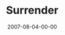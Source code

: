 ---
layout: message
category: message
series: "Fuel"
title: "Surrender"
date: 2007-08-04-00-00
message_id: 7
audio: "http://s3.amazonaws.com/crossroads-media/message/audio/Fuel_08_08_05_07_Mingo.mp3"
audio-duration: "38:40"
explicit: false
---